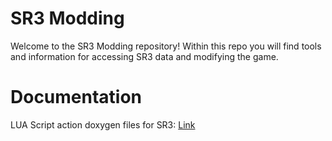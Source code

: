 # SR3 Modding
Welcome to the SR3 Modding repository! Within this repo you will find tools and information for accessing SR3 data and modifying the game.

# Documentation
LUA Script action doxygen files for SR3: [Link](http://git.gameoire.com/volition-open-source/sr3_modding/blob/master/script_actions/_script_actions_index.html)
